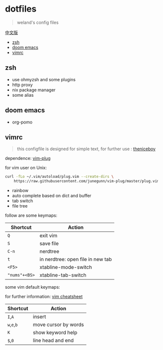 # dotfiles

> weland's config files

[中文版](./README_cn.md)

<!-- TOC GFM -->

* [zsh](#zsh)
* [doom emacs](#doom-emacs)
* [vimrc](#vimrc)

<!-- /TOC -->

## zsh
- use ohmyzsh and some plugins
- http proxy
- nix	package manager
- some alias
## doom emacs

- org-pomo

## vimrc

> this configfile is designed for simple text, for further use : [theniceboy](https://github.com/theniceboy/nvim)

dependence: [vim-plug](https://github.com/junegunn/vim-plug)

for vim user on Unix:
```bash
curl -fLo ~/.vim/autoload/plug.vim --create-dirs \
    https://raw.githubusercontent.com/junegunn/vim-plug/master/plug.vim
```

- rainbow
- auto complete based on dict and buffer
- tab switch
- file tree

follow are some keymaps:

| Shortcut | Action   |
|----------|----------|
| `Q`      | exit vim |
| `S`      | save file |
| `C-n`    | nerdtree  |
| `t`    | in nerdtree: open file in new tab  |
| `<F5>`    | xtabline-mode-switch  |
| `"nums"+<BS>`    | xtabline-tab-switch  |

some vim default keymaps:

for further information: [vim cheatsheet](https://vim.rtorr.com/lang/zh_cn)

|Shortcut|Action|
|--------|------|
|`I`,`A`|insert|
|`w`,`e`,`b`|move cursor by words|
|`K`|show keyword help|
|`$`,`0`|line head and end|
